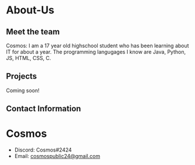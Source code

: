 # About-Us








## Meet the team 
Cosmos: I am a 17 year old highschool student who has been learning about IT for about a year. The programming langugages I know are Java, Python, JS, HTML, CSS, C. 




## Projects 
Coming soon!



## Contact Information 
# Cosmos
- Discord: Cosmos#2424
- Email: cosmospublic24@gmail.com

